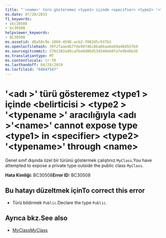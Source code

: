 ```yaml
---
title: "'<name>' türü gösteremez <type1> içinde <specifier> <type2> '<typename>' aracılığıyla <name>"
ms.date: 07/20/2015
f1_keywords:
- vbc30508
- bc30508
helpviewer_keywords:
- BC30508
ms.assetid: d0a58c9e-1860-4598-acb2-f082d5c937b1
ms.openlocfilehash: 39f2faaedb7fde99746c8ba0baa6eb9a46d557b9
ms.sourcegitcommit: 2701302a99cafbe0d86d53d540eb0fa7e9b46b36
ms.translationtype: MT
ms.contentlocale: tr-TR
ms.lasthandoff: 04/28/2019
ms.locfileid: "64647547"
---
```

# <a name="name-cannot-expose-type-type1-in-specifier-type2-typename-through-name"></a><span data-ttu-id="4e6a1-102">'\<adı >' türü gösteremez \<type1 > içinde \<belirticisi > \<type2 > '\<typename >' aracılığıyla \<adı ></span><span class="sxs-lookup"><span data-stu-id="4e6a1-102">'\<name>' cannot expose type \<type1> in \<specifier> \<type2> '\<typename>' through \<name></span></span>
<span data-ttu-id="4e6a1-103">Genel sınıf dışında özel bir türünü göstermek çalıştınız `MyClass`.</span><span class="sxs-lookup"><span data-stu-id="4e6a1-103">You have attempted to expose a private type outside the public class `MyClass`.</span></span>  
  
 <span data-ttu-id="4e6a1-104">**Hata Kimliği:** BC30508</span><span class="sxs-lookup"><span data-stu-id="4e6a1-104">**Error ID:** BC30508</span></span>  
  
## <a name="to-correct-this-error"></a><span data-ttu-id="4e6a1-105">Bu hatayı düzeltmek için</span><span class="sxs-lookup"><span data-stu-id="4e6a1-105">To correct this error</span></span>  
  
- <span data-ttu-id="4e6a1-106">Türü bildirmek `Public`.</span><span class="sxs-lookup"><span data-stu-id="4e6a1-106">Declare the type `Public`.</span></span>  
  
## <a name="see-also"></a><span data-ttu-id="4e6a1-107">Ayrıca bkz.</span><span class="sxs-lookup"><span data-stu-id="4e6a1-107">See also</span></span>

- [<span data-ttu-id="4e6a1-108">MyClass</span><span class="sxs-lookup"><span data-stu-id="4e6a1-108">MyClass</span></span>](~/docs/visual-basic/programming-guide/program-structure/me-my-mybase-and-myclass.md#myclass)
